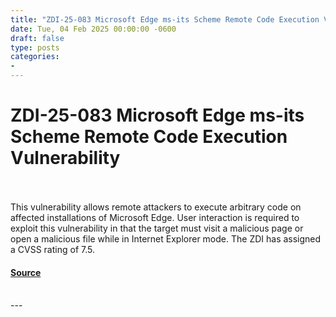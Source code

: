 ```yaml
---
title: "ZDI-25-083 Microsoft Edge ms-its Scheme Remote Code Execution Vulnerability"
date: Tue, 04 Feb 2025 00:00:00 -0600
draft: false
type: posts
categories: 
- 
---
```

# ZDI-25-083 Microsoft Edge ms-its Scheme Remote Code Execution Vulnerability

<br/>

<br/>
This vulnerability allows remote attackers to execute arbitrary code on affected installations of Microsoft Edge. User interaction is required to exploit this vulnerability in that the target must visit a malicious page or open a malicious file while in Internet Explorer mode. The ZDI has assigned a CVSS rating of 7.5.

#### [Source](http://www.zerodayinitiative.com/advisories/ZDI-25-083/)

<br/>
---
